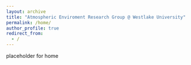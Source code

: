 ```yaml
---
layout: archive
title: "Atmospheric Enviroment Research Group @ Westlake University"
permalink: /home/
author_profile: true
redirect_from:
  - /
---
```



placeholder for home